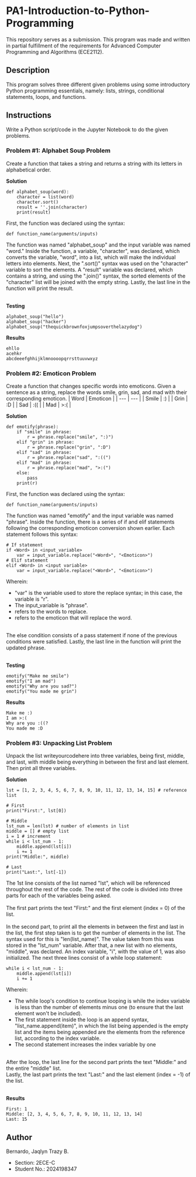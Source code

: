 # PA1-Introduction-to-Python-Programming
This repository serves as a submission. This program was made and written in partial fulfillment of the requirements for Advanced Computer Programming and Algorithms (ECE2112).

## Description
This program solves three different given problems using some introductory Python programming essentials, namely: lists, strings, conditional statements, loops, and functions.

## Instructions
Write a Python script/code in the Jupyter Notebook to do the given problems.

### Problem #1: Alphabet Soup Problem
Create a function that takes a string and returns a string with its letters in alphabetical order.

**Solution**
```
def alphabet_soup(word):
    character = list(word)
    character.sort()
    result = ''.join(character)
    print(result)
```

First, the function was declared using the syntax:
```
def function_name(arguments/inputs)
```

The function was named "alphabet_soup" and the input variable was named "word." Inside the function, a variable, "character", was declared, which converts the variable, "word", into a list, which will make the individual letters into elements. Next, the ".sort()" syntax was used on the "character" variable to sort the elements. A "result" variable was declared, which contains a string, and using the ".join()" syntax, the sorted elements of the "character" list will be joined with the empty string. Lastly, the last line in the function will print the result.

<br> **Testing**
```
alphabet_soup("hello")
alphabet_soup("hacker")
alphabet_soup("thequickbrownfoxjumpsoverthelazydog")
```
**Results**
```
ehllo
acehkr
abcdeeefghhijklmnoooopqrrsttuuvwxyz
```

### Problem #2: Emoticon Problem
Create a function that changes specific words into emoticons. Given a sentence
as a string, replace the words smile, grin, sad, and mad with their corresponding emoticon.
| Word | Emoticon |
| --- | --- |
| Smile | :) |
| Grin | :D |
| Sad | :(( |
| Mad | >:( |

**Solution**
```
def emotify(phrase):
    if "smile" in phrase:
        r = phrase.replace("smile", ":)")
    elif "grin" in phrase:
        r = phrase.replace("grin", ":D")
    elif "sad" in phrase:
        r = phrase.replace("sad", ":((")
    elif "mad" in phrase:
        r = phrase.replace("mad", ">:(")
    else: 
        pass
    print(r)
```

First, the function was declared using the syntax:
```
def function_name(arguments/inputs)
```
The function was named "emotify" and the input variable was named "phrase". Inside the function, there is a series of if and elif statements following the corresponding emoticon conversion shown earlier. Each statement follows this syntax:
```
# If statement
if <Word> in <input_variable>
    var = input_variable.replace("<Word>", "<Emoticon>")
# Elif statement
elif <Word> in <input variable>
    var = input_variable.replace("<Word>", "<Emoticon>")
```
Wherein:
* "var" is the variable used to store the replace syntax; in this case, the variable is "r".
* The input_variable is "phrase".
* <Word> refers to the words to replace.
* <Emoticon> refers to the emoticon that will replace the word.

<br>
The else condition consists of a pass statement if none of the previous conditions were satisfied. Lastly, the last line in the function will print the updated phrase.




<br> **Testing**
```
emotify("Make me smile")
emotify("I am mad")
emotify("Why are you sad?")
emotify("You made me grin")
```
**Results**
```
Make me :)
I am >:(
Why are you :((?
You made me :D
```



### Problem #3: Unpacking List Problem
Unpack the list writeyourcodehere into three variables, being first, middle, and last, with middle being everything in between the first and last element. Then print all three variables.

**Solution**
```
lst = [1, 2, 3, 4, 5, 6, 7, 8, 9, 10, 11, 12, 13, 14, 15] # reference list

# First
print("First:", lst[0])

# Middle
lst_num = len(lst) # number of elements in list
middle = [] # empty list
i = 1 # increment
while i < lst_num - 1:
    middle.append(lst[i])
    i += 1
print("Middle:", middle)

# Last
print("Last:", lst[-1])
```

The 1st line consists of the list named "lst", which will be referenced throughout the rest of the code. The rest of the code is divided into three parts for each of the variables being asked. 
<br>
<br>
The first part prints the text "First:" and the first element (index = 0) of the list. 
<br>
<br>
In the second part, to print all the elements in between the first and last in the list, the first step taken is to get the number of elements in the list. The syntax used for this is "len(list_name)". The value taken from this was stored in the "lst_num" variable. After that, a new list with no elements, "middle", was declared. An index variable, "i", with the value of 1, was also initialized. The next three lines consist of a while loop statement:

```
while i < lst_num - 1:
    middle.append(lst[i])
    i += 1
```
Wherein:
* The while loop's condition to continue looping is while the index variable is less than the number of elements minus one (to ensure that the last element won't be included).
* The first statement inside the loop is an append syntax, "list_name.append(item)", in which the list being appended is the empty list and the items being appended are the elements from the reference list, according to the index variable.
* The second statement increases the index variable by one

<br>
After the loop, the last line for the second part prints the text "Middle:" and the entire "middle" list. 

<br>
Lastly, the last part prints the text "Last:" and the last element (index = -1) of the list. 
<br>
<br>

**Results**
```
First: 1
Middle: [2, 3, 4, 5, 6, 7, 8, 9, 10, 11, 12, 13, 14]
Last: 15
```

## Author
Bernardo, Jaqlyn Trazy B.
* Section: 2ECE-C
* Student No.: 2024198347
